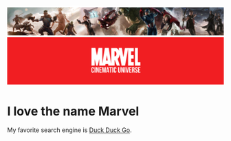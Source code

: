 ![marvel universe!](marvel_banner.png "the MCU")

# I love the name Marvel

My favorite search engine is [Duck Duck Go](https://developer.mozilla.org/en-US/docs/learn).
